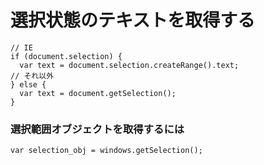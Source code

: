 ﻿# 選択状態のテキストを取得する

```clike
// IE
if (document.selection) {
  var text = document.selection.createRange().text;
// それ以外
} else {
  var text = document.getSelection();
}
```

### 選択範囲オブジェクトを取得するには

```clike
var selection_obj = windows.getSelection();
```
